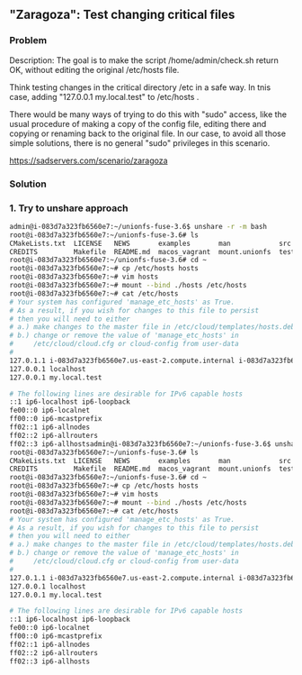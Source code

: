 ## "Zaragoza": Test changing critical files

### Problem

Description: The goal is to make the script /home/admin/check.sh return OK, without editing the original /etc/hosts file.

Think testing changes in the critical directory /etc in a safe way. In tnis case, adding "127.0.0.1 my.local.test" to /etc/hosts .

There would be many ways of trying to do this with "sudo" access, like the usual procedure of making a copy of the config file, editing there and copying or renaming back to the original file. In our case, to avoid all those simple solutions, there is no general "sudo" privileges in this scenario.

https://sadservers.com/scenario/zaragoza

### Solution

### 1. Try to unshare approach

```bash
admin@i-083d7a323fb6560e7:~/unionfs-fuse-3.6$ unshare -r -m bash
root@i-083d7a323fb6560e7:~/unionfs-fuse-3.6# ls
CMakeLists.txt  LICENSE   NEWS       examples       man            src   test_all.py     test_vagrant_macos.sh
CREDITS         Makefile  README.md  macos_vagrant  mount.unionfs  test  test_legacy.sh  test_vagrant_ubuntu.sh
root@i-083d7a323fb6560e7:~/unionfs-fuse-3.6# cd ~
root@i-083d7a323fb6560e7:~# cp /etc/hosts hosts
root@i-083d7a323fb6560e7:~# vim hosts 
root@i-083d7a323fb6560e7:~# mount --bind ./hosts /etc/hosts
root@i-083d7a323fb6560e7:~# cat /etc/hosts
# Your system has configured 'manage_etc_hosts' as True.
# As a result, if you wish for changes to this file to persist
# then you will need to either
# a.) make changes to the master file in /etc/cloud/templates/hosts.debian.tmpl
# b.) change or remove the value of 'manage_etc_hosts' in
#     /etc/cloud/cloud.cfg or cloud-config from user-data
#
127.0.1.1 i-083d7a323fb6560e7.us-east-2.compute.internal i-083d7a323fb6560e7
127.0.0.1 localhost
127.0.0.1 my.local.test

# The following lines are desirable for IPv6 capable hosts
::1 ip6-localhost ip6-loopback
fe00::0 ip6-localnet
ff00::0 ip6-mcastprefix
ff02::1 ip6-allnodes
ff02::2 ip6-allrouters
ff02::3 ip6-allhostsadmin@i-083d7a323fb6560e7:~/unionfs-fuse-3.6$ unshare -r -m bash
root@i-083d7a323fb6560e7:~/unionfs-fuse-3.6# ls
CMakeLists.txt  LICENSE   NEWS       examples       man            src   test_all.py     test_vagrant_macos.sh
CREDITS         Makefile  README.md  macos_vagrant  mount.unionfs  test  test_legacy.sh  test_vagrant_ubuntu.sh
root@i-083d7a323fb6560e7:~/unionfs-fuse-3.6# cd ~
root@i-083d7a323fb6560e7:~# cp /etc/hosts hosts
root@i-083d7a323fb6560e7:~# vim hosts 
root@i-083d7a323fb6560e7:~# mount --bind ./hosts /etc/hosts
root@i-083d7a323fb6560e7:~# cat /etc/hosts
# Your system has configured 'manage_etc_hosts' as True.
# As a result, if you wish for changes to this file to persist
# then you will need to either
# a.) make changes to the master file in /etc/cloud/templates/hosts.debian.tmpl
# b.) change or remove the value of 'manage_etc_hosts' in
#     /etc/cloud/cloud.cfg or cloud-config from user-data
#
127.0.1.1 i-083d7a323fb6560e7.us-east-2.compute.internal i-083d7a323fb6560e7
127.0.0.1 localhost
127.0.0.1 my.local.test

# The following lines are desirable for IPv6 capable hosts
::1 ip6-localhost ip6-loopback
fe00::0 ip6-localnet
ff00::0 ip6-mcastprefix
ff02::1 ip6-allnodes
ff02::2 ip6-allrouters
ff02::3 ip6-allhosts
```
